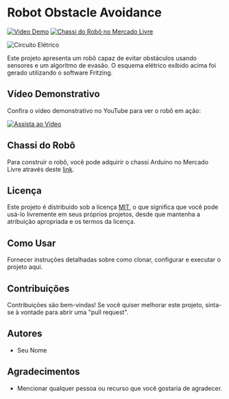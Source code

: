 # Robot Obstacle Avoidance

[![Video Demo](https://img.shields.io/badge/Watch%20Demo-YouTube-red?style=for-the-badge)](https://www.youtube.com/watch?v=FD2foIAbXzA)
[![Chassi do Robô no Mercado Livre](https://img.shields.io/badge/Compre%20o%20Chassi-Mercado%20Livre-blue?style=for-the-badge)](https://www.conectabit.com.br/MLB-3447161105-rob-tanque-tank-esteira-robotica-evita-obstaculo-chassi-diy-_JM)

![Circuito Elétrico](eletrica.png)

Este projeto apresenta um robô capaz de evitar obstáculos usando sensores e um algoritmo de evasão. O esquema elétrico exibido acima foi gerado utilizando o software Fritzing.

## Vídeo Demonstrativo

Confira o vídeo demonstrativo no YouTube para ver o robô em ação:

[![Assista ao Vídeo](https://img.youtube.com/vi/SEU_CODIGO_DO_VIDEO/maxresdefault.jpg)](https://www.youtube.com/watch?v=FD2foIAbXzA)

## Chassi do Robô

Para construir o robô, você pode adquirir o chassi Arduino no Mercado Livre através deste [link](https://www.conectabit.com.br/MLB-3447161105-rob-tanque-tank-esteira-robotica-evita-obstaculo-chassi-diy-_JM).

## Licença

Este projeto é distribuído sob a licença [MIT](LICENSE), o que significa que você pode usá-lo livremente em seus próprios projetos, desde que mantenha a atribuição apropriada e os termos da licença.

## Como Usar

Fornecer instruções detalhadas sobre como clonar, configurar e executar o projeto aqui.

## Contribuições

Contribuições são bem-vindas! Se você quiser melhorar este projeto, sinta-se à vontade para abrir uma "pull request".

## Autores

- Seu Nome

## Agradecimentos

- Mencionar qualquer pessoa ou recurso que você gostaria de agradecer.
